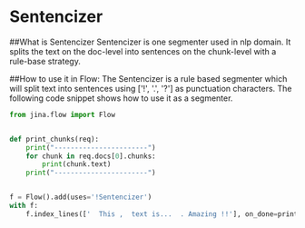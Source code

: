 # Sentencizer

##What is Sentencizer
Sentencizer is one segmenter used in nlp domain. It splits the text on the doc-level into sentences on the chunk-level with a rule-base strategy.

##How to use it in Flow:
The Sentencizer is a rule based segmenter which will split text into sentences using ['!', '.', '?'] as punctuation characters. The following code snippet shows how to use it as a segmenter.
```python
from jina.flow import Flow


def print_chunks(req):
    print("-----------------------")
    for chunk in req.docs[0].chunks:
        print(chunk.text)
    print("-----------------------")


f = Flow().add(uses='!Sentencizer')
with f:
    f.index_lines(['  This ,  text is...  . Amazing !!'], on_done=print_chunks)
```